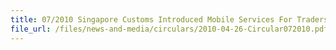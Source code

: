 ```yaml
---
title: 07/2010 Singapore Customs Introduced Mobile Services For Traders
file_url: /files/news-and-media/circulars/2010-04-26-Circular072010.pdf
---
```


